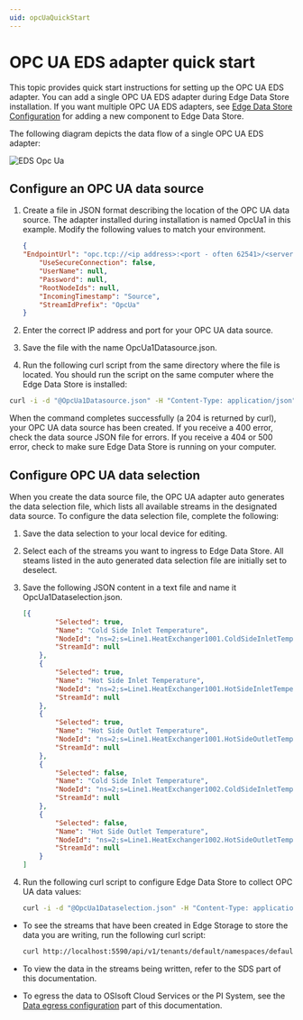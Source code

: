 ```yaml
---
uid: opcUaQuickStart
---
```


# OPC UA EDS adapter quick start

This topic provides quick start instructions for setting up the OPC UA EDS adapter. You can add a single OPC UA EDS adapter during Edge Data Store installation. If you want multiple OPC UA EDS adapters, see [Edge Data Store Configuration](xref:EdgeDataStoreConfiguration) for adding a new component to Edge Data Store. 

The following diagram depicts the data flow of a single OPC UA EDS adapter:

![EDS Opc Ua](https://osisoft.github.io/Edge-Data-Store-Docs/V1/images/EDSOpcUA.jpg "EDS Opc Ua")

## Configure an OPC UA data source

1. Create a file in JSON format describing the location of the OPC UA data source. The adapter installed during installation is named OpcUa1 in this example. Modify the following values to match your environment.

   ```json
   {
   "EndpointUrl": "opc.tcp://<ip address>:<port - often 62541>/<server path>",
       "UseSecureConnection": false,
       "UserName": null,
       "Password": null,
       "RootNodeIds": null,
       "IncomingTimestamp": "Source",
       "StreamIdPrefix": "OpcUa"
   }
   ```

2. Enter the correct IP address and port for your OPC UA data source.
3. Save the file with the name OpcUa1Datasource.json.
4. Run the following curl script from the same directory where the file is located. You should run the script on the same computer where the Edge Data Store is installed:

```bash
curl -i -d "@OpcUa1Datasource.json" -H "Content-Type: application/json" -X PUT http://localhost:5590/api/v1/configuration/OpcUa1/Datasource
```

When the command completes successfully (a 204 is returned by curl), your OPC UA data source has been created. If you receive a 400 error, check the data source JSON file for errors. If you receive a 404 or 500 error, check to make sure Edge Data Store is running on your computer.

## Configure OPC UA data selection

When you create the data source file, the OPC UA adapter auto generates the data selection file, which lists all available streams in the designated data source.  To configure the data selection file, complete the following:

1. Save the data selection to your local device for editing.
2. Select each of the streams you want to ingress to Edge Data Store. All steams listed in the auto generated data selection file are initially set to deselect.
3. Save the following JSON content in a text file and name it OpcUa1Dataselection.json.

   ```json
   [{
           "Selected": true,
           "Name": "Cold Side Inlet Temperature",
           "NodeId": "ns=2;s=Line1.HeatExchanger1001.ColdSideInletTemperature",
           "StreamId": null
       },
       {
           "Selected": true,
           "Name": "Hot Side Inlet Temperature",
           "NodeId": "ns=2;s=Line1.HeatExchanger1001.HotSideInletTemperature",
           "StreamId": null
       },
       {
           "Selected": true,
           "Name": "Hot Side Outlet Temperature",
           "NodeId": "ns=2;s=Line1.HeatExchanger1001.HotSideOutletTemperature",
           "StreamId": null
       },
       {
           "Selected": false,
           "Name": "Cold Side Inlet Temperature",
           "NodeId": "ns=2;s=Line1.HeatExchanger1002.ColdSideInletTemperature",
           "StreamId": null
       },
       {
           "Selected": false,
           "Name": "Hot Side Outlet Temperature",
           "NodeId": "ns=2;s=Line1.HeatExchanger1002.HotSideOutletTemperature",
           "StreamId": null
       }
   ]
   ```
   
4. Run the following curl script to configure Edge Data Store to collect OPC UA data values:

   ```bash
   curl -i -d "@OpcUa1Dataselection.json" -H "Content-Type: application/json" -X PUT http://localhost:5590/api/v1/configuration/OpcUa1/Dataselection
   ```

* To see the streams that have been created in Edge Storage to store the data you are writing, run the following curl script:

   ```bash
   curl http://localhost:5590/api/v1/tenants/default/namespaces/default/streams/
   ```

* To view the data in the streams being written, refer to the SDS part of this documentation.

* To egress the data to OSIsoft Cloud Services or the PI System, see the [Data egress configuration](xref:egress) part of this documentation.


